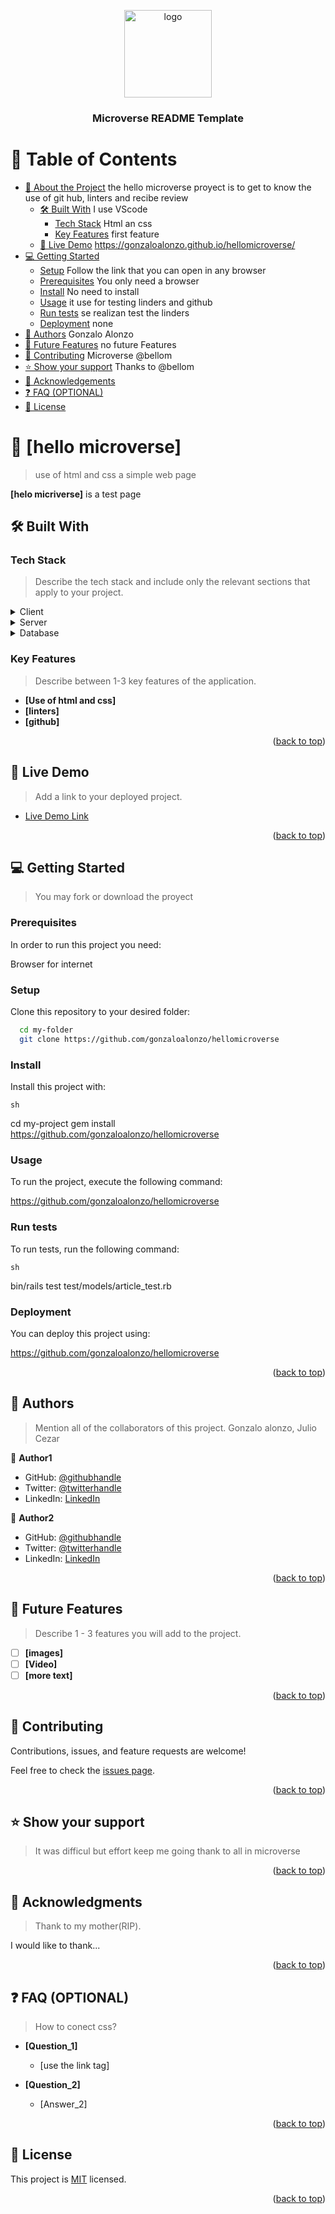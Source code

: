 
<a name="readme-top"></a>


<div align="center">
  
  <img src="murple_logo.png" alt="logo" width="140"  height="auto" />
  <br/>

  <h3><b>Microverse README Template</b></h3>

</div>



# 📗 Table of Contents

- [📖 About the Project](#about-project)
    the hello microverse proyect is to get to know the use of git hub, linters and recibe review
  - [🛠 Built With](#built-with)
        I use VScode
    - [Tech Stack](#tech-stack)
        Html an css
    - [Key Features](#key-features)
        first feature 
  - [🚀 Live Demo](#live-demo)
     https://gonzaloalonzo.github.io/hellomicroverse/
- [💻 Getting Started](#getting-started)
  - [Setup](#setup)
  Follow the link that you can open in any browser
  - [Prerequisites](#prerequisites)
    You only need a browser
  - [Install](#install)
    No need to install
  - [Usage](#usage)
    it use for testing linders and github
  - [Run tests](#run-tests)
    se realizan test the linders
  - [Deployment](#triangular_flag_on_post-deployment)
    none
- [👥 Authors](#authors)
    Gonzalo Alonzo
- [🔭 Future Features](#future-features)
    no future Features
- [🤝 Contributing](#contributing)
    Microverse
    @bellom
- [⭐️ Show your support](#support)
    Thanks to @bellom
- [🙏 Acknowledgements](#acknowledgements)
- [❓ FAQ (OPTIONAL)](#faq)
- [📝 License](#license)

<!-- PROJECT DESCRIPTION -->

# 📖 [hello microverse] <a name="hellomicroverse"></a>

> use of html and css a simple web page

**[helo micriverse]** is a test page

## 🛠 Built With <a name="hellomicroverse"></a>

### Tech Stack <a name="tech-stack"></a>

> Describe the tech stack and include only the relevant sections that apply to your project.

<details>
  <summary>Client</summary>
  <ul>
    <li><a href="https://reactjs.org/">React.js</a></li>
  </ul>
</details>

<details>
  <summary>Server</summary>
  <ul>
    <li><a href="https://expressjs.com/">Express.js</a></li>
  </ul>
</details>

<details>
<summary>Database</summary>
  <ul>
    <li><a href="https://www.postgresql.org/">PostgreSQL</a></li>
  </ul>
</details>

<!-- Features -->

### Key Features <a name="key-features"></a>

> Describe between 1-3 key features of the application.

- **[Use of html and css]**
- **[linters]**
- **[github]**

<p align="right">(<a href="#readme-top">back to top</a>)</p>

<!-- LIVE DEMO -->

## 🚀 Live Demo <a name="live-demo"></a>

> Add a link to your deployed project.

- [Live Demo Link](https://github.com/gonzaloalonzo/hellomicroverse)

<p align="right">(<a href="#readme-top">back to top</a>)</p>

<!-- GETTING STARTED -->

## 💻 Getting Started <a name="getting-started"></a>

> You may fork or download the proyect

### Prerequisites

In order to run this project you need:

Browser for internet

### Setup

Clone this repository to your desired folder:

```sh
  cd my-folder
  git clone https://github.com/gonzaloalonzo/hellomicroverse
```


### Install

Install this project with:

    sh
  cd my-project
  gem install https://github.com/gonzaloalonzo/hellomicroverse


### Usage

To run the project, execute the following command:

https://github.com/gonzaloalonzo/hellomicroverse

### Run tests

To run tests, run the following command:

    sh
  bin/rails test test/models/article_test.rb


### Deployment

You can deploy this project using:

https://github.com/gonzaloalonzo/hellomicroverse

<p align="right">(<a href="#readme-top">back to top</a>)</p>

<!-- AUTHORS -->

## 👥 Authors <a name="authors"></a>

> Mention all of the collaborators of this project.
Gonzalo alonzo, Julio Cezar


👤 **Author1**

- GitHub: [@githubhandle](https://github.com/gonzaloalonzo/hellomicroverse)
- Twitter: [@twitterhandle](https://twitter.com/twitterhandle)
- LinkedIn: [LinkedIn](https://linkedin.com/in/linkedinhandle)

👤 **Author2**

- GitHub: [@githubhandle](https://github.com/githubhandle)
- Twitter: [@twitterhandle](https://twitter.com/twitterhandle)
- LinkedIn: [LinkedIn](https://linkedin.com/in/linkedinhandle)

<p align="right">(<a href="#readme-top">back to top</a>)</p>

<!-- FUTURE FEATURES -->

## 🔭 Future Features <a name="future-features"></a>

> Describe 1 - 3 features you will add to the project.

- [ ] **[images]**
- [ ] **[Video]**
- [ ] **[more text]**

<p align="right">(<a href="#readme-top">back to top</a>)</p>

<!-- CONTRIBUTING -->

## 🤝 Contributing <a name="contributing"></a>

Contributions, issues, and feature requests are welcome!

Feel free to check the [issues page](../../issues/).

<p align="right">(<a href="#readme-top">back to top</a>)</p>

<!-- SUPPORT -->

## ⭐️ Show your support <a name="support"></a>

> It was difficul but effort keep me going thank to all in microverse

<p align="right">(<a href="#readme-top">back to top</a>)</p>

<!-- ACKNOWLEDGEMENTS -->

## 🙏 Acknowledgments <a name="acknowledgements"></a>

> Thank to my mother(RIP).

I would like to thank...

<p align="right">(<a href="#readme-top">back to top</a>)</p>

<!-- FAQ (optional) -->

## ❓ FAQ (OPTIONAL) <a name="faq"></a>

> How to conect css?


- **[Question_1]**

  - [use the link tag]

- **[Question_2]**

  - [Answer_2]

<p align="right">(<a href="#readme-top">back to top</a>)</p>

<!-- LICENSE -->

## 📝 License <a name="license"></a>

This project is [MIT](./LICENSE) licensed.



<p align="right">(<a href="#readme-top">back to top</a>)</p>